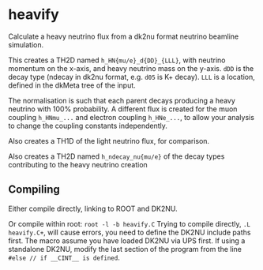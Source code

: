 # heavify

Calculate a heavy neutrino flux from a dk2nu format neutrino beamline simulation.

This creates a TH2D named `h_HN{mu/e}_d{DD}_{LLL}`, with neutrino momentum on the x-axis, and heavy neutrino mass on the y-axis. `dDD` is the decay type (ndecay in dk2nu format, e.g. `d05` is K+ decay). `LLL` is a location, defined in the dkMeta tree of the input.

The normalisation is such that each parent decays producing a heavy neutrino with 100% probability. A different flux is created for the muon coupling `h_HNmu_...` and electron coupling `h_HNe_...`, to allow your analysis to change the coupling constants independently.

Also creates a TH1D of the light neutrino flux, for comparison.

Also creates a TH2D named `h_ndecay_nu{mu/e}` of the decay types contributing to the heavy neutrino creation

## Compiling

Either compile directly, linking to ROOT and DK2NU.

Or compile within root: `root -l -b heavify.C`
Trying to compile directly, `.L heavify.C+`, will cause errors, you need to define the DK2NU include paths first.
The macro assume you have loaded DK2NU via UPS first. If using a standalone DK2NU, modify the last section of the program from the line `#else // if __CINT__ is defined`.
